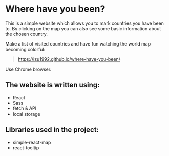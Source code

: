 Where have you been?
===========================
This is a simple website which allows you to mark countries you have been to. By clicking on the map you can also see some basic information about the chosen country. 

Make a list of visited countries and have fun watching the world map becoming colorful:

> https://izu1992.github.io/where-have-you-been/

Use Chrome browser.

The website is written using:
----------------------------
- React
- Sass
- fetch & API
- local storage

Libraries used in the project:
----------------------------
- simple-react-map
- react-tooltip
